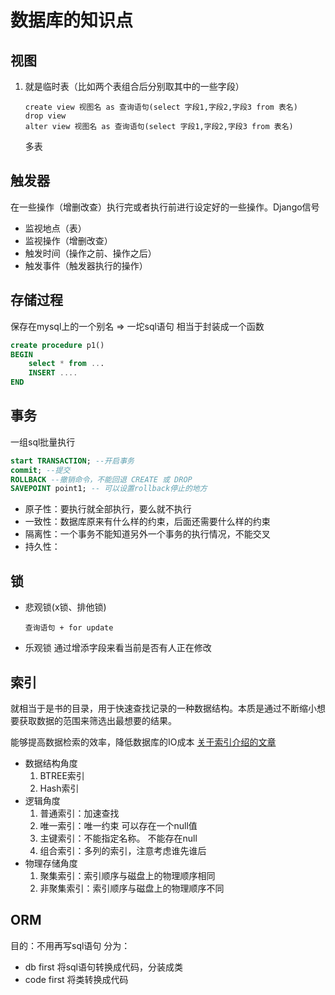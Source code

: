 # 数据库的知识点
## 视图
1. 就是临时表（比如两个表组合后分别取其中的一些字段）
    ```
    create view 视图名 as 查询语句(select 字段1,字段2,字段3 from 表名)
    drop view
    alter view 视图名 as 查询语句(select 字段1,字段2,字段3 from 表名)
    ```
    多表
## 触发器
在一些操作（增删改查）执行完或者执行前进行设定好的一些操作。Django信号
* 监视地点（表）
* 监视操作（增删改查）
* 触发时间（操作之前、操作之后）
* 触发事件（触发器执行的操作）
## 存储过程
保存在mysql上的一个别名 => 一坨sql语句
相当于封装成一个函数
```sql
create procedure p1()
BEGIN
    select * from ...
    INSERT ....
END
```
## 事务
一组sql批量执行
```SQL
start TRANSACTION; --开启事务
commit; --提交
ROLLBACK --撤销命令，不能回退 CREATE 或 DROP 
SAVEPOINT point1; -- 可以设置rollback停止的地方
```
* 原子性：要执行就全部执行，要么就不执行
* 一致性：数据库原来有什么样的约束，后面还需要什么样的约束
* 隔离性：一个事务不能知道另外一个事务的执行情况，不能交叉
* 持久性：
## 锁
* 悲观锁(x锁、排他锁)
    ```
    查询语句 + for update
    ```
* 乐观锁
    通过增添字段来看当前是否有人正在修改
## 索引
就相当于是书的目录，用于快速查找记录的一种数据结构。本质是通过不断缩小想要获取数据的范围来筛选出最想要的结果。

能够提高数据检索的效率，降低数据库的IO成本
[关于索引介绍的文章](https://blog.csdn.net/weiliangliang111/article/details/51333169)
* 数据结构角度
    1. BTREE索引
    2. Hash索引
* 逻辑角度
    1. 普通索引：加速查找
    2. 唯一索引：唯一约束 可以存在一个null值
    3. 主键索引：不能指定名称。 不能存在null
    4. 组合索引：多列的索引，注意考虑谁先谁后
* 物理存储角度
    1. 聚集索引：索引顺序与磁盘上的物理顺序相同
    2. 非聚集索引：索引顺序与磁盘上的物理顺序不同

## ORM
目的：不用再写sql语句
分为：
* db first 将sql语句转换成代码，分装成类
* code first 将类转换成代码